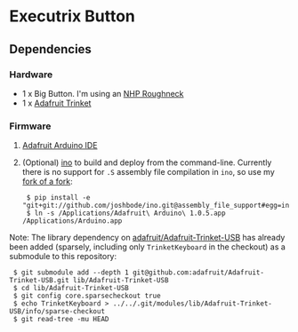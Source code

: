 # Executrix Button

## Dependencies
### Hardware
- 1 x Big Button. I'm using an [NHP Roughneck](http://www.nhp.com.au/files/editor_upload/file/product-tools/arough.pdf)
- 1 x [Adafruit Trinket](https://learn.adafruit.com/introducing-trinket/introduction)

### Firmware
1. [Adafruit Arduino IDE](https://learn.adafruit.com/introducing-trinket/setting-up-with-arduino-ide)
2. (Optional) [ino](http://inotool.org/) to build and deploy from the command-line. Currently there is no support for `.S` assembly file
   compilation in `ino`, so use my [fork of a fork](https://github.com/joshbode/ino):

        $ pip install -e "git+git://github.com/joshbode/ino.git@assembly_file_support#egg=ino"
        $ ln -s /Applications/Adafruit\ Arduino\ 1.0.5.app /Applications/Arduino.app

Note: The library dependency on
[adafruit/Adafruit-Trinket-USB](http://github.com/adafruit/Adafruit-Trinket-USB)
has already been added (sparsely, including only `TrinketKeyboard` in the checkout)
as a submodule to this repository:

     $ git submodule add --depth 1 git@github.com:adafruit/Adafruit-Trinket-USB.git lib/Adafruit-Trinket-USB
     $ cd lib/Adafruit-Trinket-USB
     $ git config core.sparsecheckout true
     $ echo TrinketKeyboard > ../../.git/modules/lib/Adafruit-Trinket-USB/info/sparse-checkout
     $ git read-tree -mu HEAD
